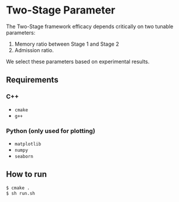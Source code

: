 # Two-Stage Parameter
The Two-Stage framework efficacy depends critically on two tunable parameters: 
1.  Memory ratio between Stage 1 and Stage 2 
2.  Admission ratio.

We select these parameters based on experimental results.

## Requirements
### C++
- `cmake`
- `g++`

### Python (only used for plotting)
- `matplotlib`
- `numpy`
- `seaborn`

## How to run
```bash
$ cmake .
$ sh run.sh
```